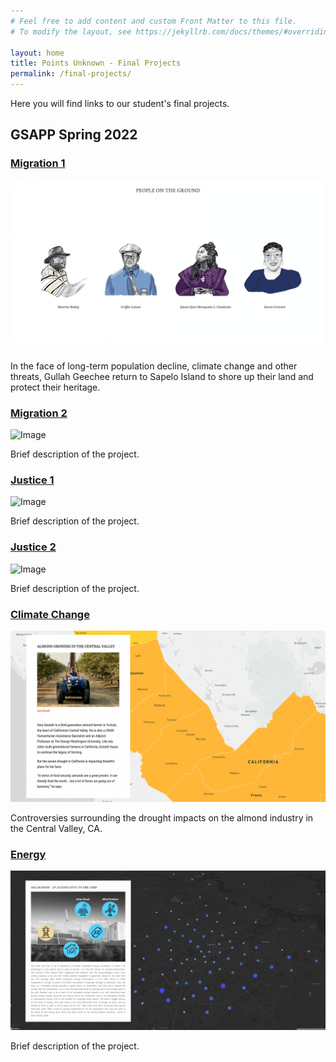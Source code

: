 ```yaml
---
# Feel free to add content and custom Front Matter to this file.
# To modify the layout, see https://jekyllrb.com/docs/themes/#overriding-theme-defaults

layout: home
title: Points Unknown - Final Projects
permalink: /final-projects/
---
```

Here you will find links to our student's final projects.

## GSAPP Spring 2022

### [Migration 1](https://pointsunknown.nyc/final-projects/GSAPP-Spring-2022/Migration-1/index.html)

![Image](/assets/finalProjectImages/gsappSpring2022/migration-1.png)

In the face of long-term population decline, climate change and other threats, Gullah Geechee return to Sapelo Island to shore up their land and protect their heritage.

### [Migration 2](https://pointsunknown.nyc/final-projects/GSAPP-Spring-2022/Migration-2/index.html)

![Image](/assets/finalProjectImages/gsappSpring2022/migration-2.png)

Brief description of the project.

### [Justice 1](https://pointsunknown.nyc/final-projects/GSAPP-Spring-2022/Justice-1/index.html)

![Image](/assets/finalProjectImages/gsappSpring2022/justice-1.png)

Brief description of the project.

### [Justice 2](https://pointsunknown.nyc/final-projects/GSAPP-Spring-2022/Justice-2/index.html)

![Image](/assets/finalProjectImages/gsappSpring2022/justice-2.png)

Brief description of the project.

### [Climate Change](https://pointsunknown.nyc/final-projects/GSAPP-Spring-2022/Climate-Change/index.html)

![Image](/assets/finalProjectImages/gsappSpring2022/climate-change.png)

Controversies surrounding the drought impacts on the almond industry in the Central Valley, CA.

### [Energy](https://pointsunknown.nyc/final-projects/GSAPP-Spring-2022/Energy/index.html)

![Image](/assets/finalProjectImages/gsappSpring2022/energy.png)

Brief description of the project.
